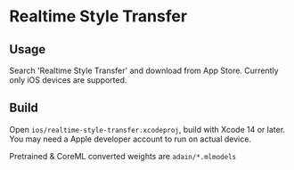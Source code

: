 # Realtime Style Transfer

## Usage

Search 'Realtime Style Transfer' and download from App Store. Currently only iOS devices are supported.

## Build

Open `ios/realtime-style-transfer.xcodeproj`, build with Xcode 14 or later. You may need a Apple developer account to run on actual device.

Pretrained & CoreML converted weights are `adain/*.mlmodels`